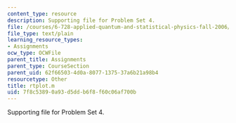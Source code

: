 ```yaml
---
content_type: resource
description: Supporting file for Problem Set 4.
file: /courses/6-728-applied-quantum-and-statistical-physics-fall-2006/7f8c53890a93d5ddb6f8f60c06af700b_rtplot.m
file_type: text/plain
learning_resource_types:
- Assignments
ocw_type: OCWFile
parent_title: Assignments
parent_type: CourseSection
parent_uid: 62f66503-4d0a-8077-1375-37a6b21a98b4
resourcetype: Other
title: rtplot.m
uid: 7f8c5389-0a93-d5dd-b6f8-f60c06af700b
---
```

Supporting file for Problem Set 4.

